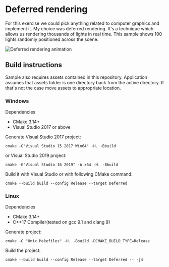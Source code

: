 # Deferred rendering
For this exercise we could pick anything related to computer graphics and implement it. My choice was deferred rendering. It's a technique which allows us rendering thousands of lights in real time. This sample shows 100 lights randomly positioned across the scene.

![Deferred rendering animation](https://media.giphy.com/media/dasuah3KNEE9butcLG/source.gif)

## Build instructions

Sample also requires assets contained in this repository. Application assumes that assets folder is one directory back from the active directory. If that's not the case move assets to appropriate location.

### Windows

Dependencies
- CMake 3.14+
- Visual Studio 2017 or above

Generate Visual Studio 2017 project:
```
cmake -G"Visual Studio 15 2017 Win64" -H. -Bbuild
```
or Visual Studio 2019 project:
```
cmake -G"Visual Studio 16 2019" -A x64 -H. -Bbuild
```

Build it with Visual Studio or with following CMake command:
```
cmake --build build --config Release --target Deferred
```

### Linux

Dependencies
- CMake 3.14+
- C++17 Compiler(tested on gcc 9.1 and clang 9)

Generate project:
```
cmake -G "Unix Makefiles" -H. -Bbuild -DCMAKE_BUILD_TYPE=Release
```

Build the project:
```
cmake --build build --config Release --target Deferred -- -j4
```
